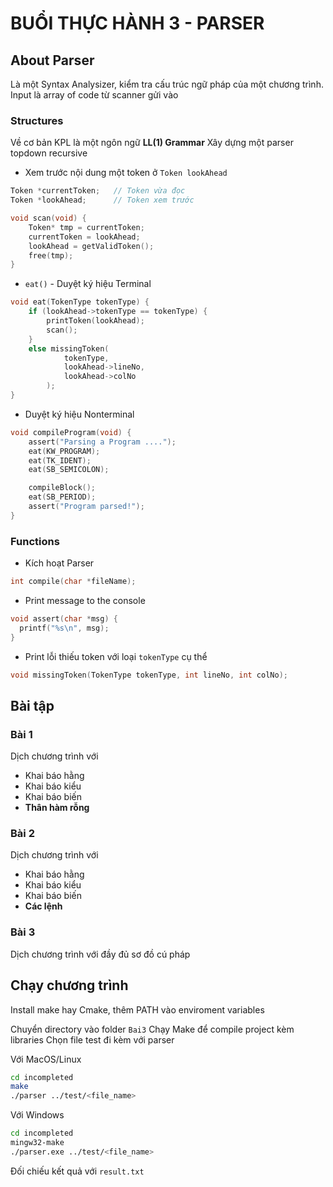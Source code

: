 # BUỔI THỰC HÀNH 3 - PARSER

## About Parser

Là một Syntax Analysizer, kiểm tra cấu trúc ngữ pháp của một chương trình. Input là array of code từ scanner gửi vào

### Structures

Về cơ bản KPL là một ngôn ngữ **LL(1) Grammar**
Xây dựng một parser topdown recursive

- Xem trước nội dung một token ở `Token lookAhead`

```c
Token *currentToken;   // Token vừa đọc
Token *lookAhead;      // Token xem trước

void scan(void) {
    Token* tmp = currentToken;
    currentToken = lookAhead;
    lookAhead = getValidToken();
    free(tmp);
}
```

- `eat()` - Duyệt ký hiệu Terminal

```c
void eat(TokenType tokenType) {
    if (lookAhead->tokenType == tokenType) {
        printToken(lookAhead);
        scan();
    }
    else missingToken(
            tokenType,
            lookAhead->lineNo,
            lookAhead->colNo
        );
}
```

- Duyệt ký hiệu Nonterminal

```c
void compileProgram(void) {
    assert("Parsing a Program ....");
    eat(KW_PROGRAM);
    eat(TK_IDENT);
    eat(SB_SEMICOLON);

    compileBlock();
    eat(SB_PERIOD);
    assert("Program parsed!");
}
```

### Functions

- Kích hoạt Parser

```c
int compile(char *fileName);
```

- Print message to the console

```c
void assert(char *msg) {
  printf("%s\n", msg);
}
```

- Print lỗi thiếu token với loại `tokenType` cụ thể

```c
void missingToken(TokenType tokenType, int lineNo, int colNo);
```

## Bài tập

### Bài 1

Dịch chương trình với

- Khai báo hằng
- Khai báo kiểu
- Khai báo biến
- **Thân hàm rỗng**

### Bài 2

Dịch chương trình với

- Khai báo hằng
- Khai báo kiểu
- Khai báo biến
- **Các lệnh**

### Bài 3

Dịch chương trình với đầy đủ sơ đồ cú pháp

## Chạy chương trình

Install make hay Cmake, thêm PATH vào enviroment variables

Chuyển directory vào folder `Bai3`
Chạy Make để compile project kèm libraries
Chọn file test đi kèm với parser

Với MacOS/Linux

```bash
cd incompleted
make
./parser ../test/<file_name>
```

Với Windows

```bash
cd incompleted
mingw32-make
./parser.exe ../test/<file_name>
```

Đối chiếu kết quả với `result.txt`
